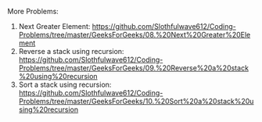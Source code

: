 More Problems:
  1. Next Greater Element: https://github.com/Slothfulwave612/Coding-Problems/tree/master/GeeksForGeeks/08.%20Next%20Greater%20Element
  2. Reverse a stack using recursion: https://github.com/Slothfulwave612/Coding-Problems/tree/master/GeeksForGeeks/09.%20Reverse%20a%20stack%20using%20recursion
  3. Sort a stack using recursion: https://github.com/Slothfulwave612/Coding-Problems/tree/master/GeeksForGeeks/10.%20Sort%20a%20stack%20using%20recursion
